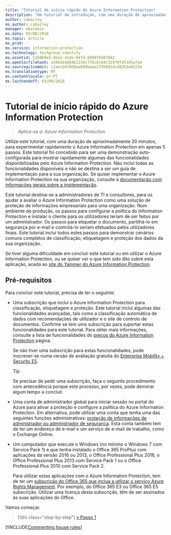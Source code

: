 ```yaml
---
title: "Tutorial de início rápido do Azure Information Protection"
description: "Um tutorial de introdução, com uma duração de aproximadamente 20 minutos, para experimentar rapidamente o Microsoft Azure Information Protection na sua organização."
author: cabailey
ms.author: cabailey
manager: mbaldwin
ms.date: 03/08/2018
ms.topic: article
ms.prod: 
ms.service: information-protection
ms.technology: techgroup-identity
ms.assetid: 1260b9e5-dba1-41de-84fd-609076587842
ms.openlocfilehash: e20b3e4d84b2230cf7bcbc64c31970fd53d5a7ae
ms.sourcegitcommit: c2aecb470d0aab89baae237b892dcd82b3ad223e
ms.translationtype: MT
ms.contentlocale: pt-PT
ms.lasthandoff: 03/09/2018
---
```

# <a name="quick-start-tutorial-for-azure-information-protection"></a>Tutorial de início rápido do Azure Information Protection 

>*Aplica-se a: Azure Information Protection*

Utilize este tutorial, com uma duração de aproximadamente 20 minutos, para experimentar rapidamente o Azure Information Protection em apenas 5 passos. Este tutorial foi concebido para ser uma demonstração auto-configurada para mostrar rapidamente algumas das funcionalidades disponibilizadas pelo Azure Information Protection. Não inclui todas as funcionalidades disponíveis e não se destina a ser um guia de implementação para a sua organização. Se quiser implementar o Azure Information Protection na sua organização, consulte a [documentação com informações gerais sobre a implementação](../plan-design/deployment-roadmap.md). 

Este tutorial destina-se a administradores de TI e consultores, para os ajudar a avaliar o Azure Information Protection como uma solução de proteção de informações empresariais para uma organização. Num ambiente de produção, os passos para configurar a política do Information Protection e instalar o cliente para os utilizadores teriam de ser feitos por um administrador. Os passos para etiquetar o documento, partilhá-lo em segurança por e-mail e controlá-lo seriam efetuados pelos utilizadores finais. Este tutorial inclui todos estes passos para demonstrar cenários comuns completos de classificação, etiquetagem e proteção dos dados da sua organização. 

Se tiver alguma dificuldade em concluir este tutorial ou em utilizar o Azure Information Protection, ou se quiser ver o que tem sido dito sobre esta aplicação, aceda ao [site do Yammer do Azure Information Protection](https://www.yammer.com/askipteam/#/threads/inGroup?type=in_group&feedId=8652489&view=all).

## <a name="prerequisites"></a>Pré-requisitos 
Para concluir este tutorial, precisa de ter o seguinte:

- Uma subscrição que inclui o Azure Information Protection para classificação, etiquetagem e proteção. Este tutorial inclui algumas das funcionalidades avançadas, tais como a classificação automática de dados com recomendações de utilizador e o site de controlo de documentos. Confirme se tem uma subscrição para suportar estas funcionalidades para este tutorial. Para obter mais informações, consulte a lista de funcionalidades do [preços do Azure Information Protection](https://azure.microsoft.com/pricing/details/information-protection) página.
    
    Se não tiver uma subscrição para estas funcionalidades, pode inscrever-se numa versão de avaliação gratuita do [Enterprise Mobility + Security E5](https://portal.office.com/Signup/Signup.aspx?OfferId=87dd2714-d452-48a0-a809-d2f58c4f68b7).
    
  > [!TIP] 
  > Se precisar de pedir uma subscrição, faça o seguinte procedimento com antecedência porque este processo, por vezes, pode demorar algum tempo a concluir.

- Uma conta de administrador global para iniciar sessão no portal do Azure para ativar a proteção e configure a política do Azure Information Protection. Em alternativa, pode utilizar uma conta que tenha uma das seguintes funções administrativas: [proteção de informações de administrador ou administrador de segurança](/azure/active-directory/active-directory-assign-admin-roles-azure-portal). Esta conta também tem de ter um endereço de e-mail e um serviço de e-mail de trabalho, como o Exchange Online.

- Um computador que execute o Windows (no mínimo o Windows 7 com Service Pack 1) e que tenha instalado o Office 365 ProPlus com aplicações da versão 2016 ou 2013, o Office Professional Plus 2016, o Office Professional Plus 2013 com Service Pack 1 ou o Office Professional Plus 2010 com Service Pack 2. 
    
    Para utilizar estas aplicações com o Azure Information Protection, tem de ter um [subscrição do Office 365 que inclua a utilizar o serviço Azure Rights Management](http://download.microsoft.com/download/E/C/F/ECF42E71-4EC0-48FF-AA00-577AC14D5B5C/Azure_Information_Protection_licensing_datasheet_EN-US.pdf). Por exemplo, do Office 365 E3 ou Office 365 E5 subscrição. Utilizar uma licença desta subscrição, têm de ser assinados às suas aplicações do Office.

Vamos começar.

>[!div class="step-by-step"]
[&#187; Passo 1](infoprotect-tutorial-step1.md)

[!INCLUDE[Commenting house rules](../includes/houserules.md)]

